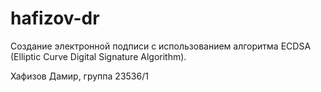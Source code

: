 # hafizov-dr
Создание электронной подписи с использованием алгоритма ECDSA (Elliptic Curve Digital Signature Algorithm).

Хафизов Дамир, группа 23536/1
